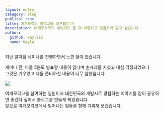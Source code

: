 ```yaml
---
layout: entry
category: blog
publish: true
title: 여개모각코 블로그를 오픈합니다!
description: 여개모각코의 이야기르 좀 더 다양하고 진솔하게 담고 싶습니다.
author:
  github: kaylais
  name: Kayla
---
```

  
지난 알파팀 세미나를 진행하면서 느낀 점이 있습니다.  
  
세미나 전, 다들 5분도 발표할 내용이 없다며 손사레들 치셨고 내심 걱정되었으나  
그것은 기우였고 다들 준비하신 내용이 너무 알찼습니다.

![](https://c1.staticflickr.com/5/4507/36882136344_e7cbac76f2_h.jpg)  

여개모각코를 참여하는 일원이자 대한민국의 개발자로 경험하는 이야기를 같이 공유하면 좋겠다 싶어서 블로그를 만들게 되었습니다.  
앞으로 여개모각코에서 일어나는 일들을 함께 기록해 보겠습니다.  

  

 